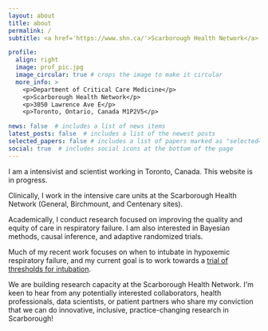 ```yaml
---
layout: about
title: about
permalink: /
subtitle: <a href='https://www.shn.ca/'>Scarborough Health Network</a>. cyarnell[at]shn.ca

profile:
  align: right
  image: prof_pic.jpg
  image_circular: true # crops the image to make it circular
  more_info: >
    <p>Department of Critical Care Medicine</p>
    <p>Scarborough Health Network</p>
    <p>3050 Lawrence Ave E</p>
    <p>Toronto, Ontario, Canada M1P2V5</p>

news: false  # includes a list of news items
latest_posts: false  # includes a list of the newest posts
selected_papers: false # includes a list of papers marked as "selected={true}"
social: true  # includes social icons at the bottom of the page
---
```


I am a intensivist and scientist working in Toronto, Canada. This website is in progress.

Clinically, I work in the intensive care units at the Scarborough Health Network (General, Birchmount, and Centenary sites). 

Academically, I conduct research focused on improving the quality and equity of care in respiratory failure. I am also interested in Bayesian methods, causal inference, and adaptive randomized trials. 

Much of my recent work focuses on when to intubate in hypoxemic respiratory failure, and my current goal is to work towards a <a href="https://evidence.nejm.org/stoken/default+domain/FHMD554DFF3C4ENJNVUX/full?redirectUri=/doi/full/10.1056/EVIDtt2200305">trial of thresholds for intubation</a>.

We are building research capacity at the Scarborough Health Network. I'm keen to hear from any potentially interested collaborators, health professionals, data scientists, or patient partners who share my conviction that we can do innovative, inclusive, practice-changing research in Scarborough! 
